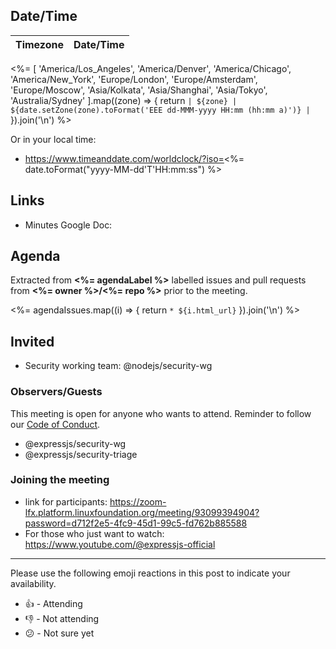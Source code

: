 ## Date/Time

| Timezone | Date/Time |
|----------|-----------|
<%= [
  'America/Los_Angeles',
  'America/Denver',
  'America/Chicago',
  'America/New_York',
  'Europe/London',
  'Europe/Amsterdam',
  'Europe/Moscow',
  'Asia/Kolkata',
  'Asia/Shanghai',
  'Asia/Tokyo',
  'Australia/Sydney'
].map((zone) => {
  return `| ${zone} | ${date.setZone(zone).toFormat('EEE dd-MMM-yyyy HH:mm (hh:mm a)')} |`
}).join('\n') %>

Or in your local time:
* https://www.timeanddate.com/worldclock/?iso=<%= date.toFormat("yyyy-MM-dd'T'HH:mm:ss") %>

## Links

* Minutes Google Doc:

## Agenda

Extracted from **<%= agendaLabel %>** labelled issues and pull requests from **<%= owner %>/<%= repo %>** prior to the meeting.


<%= agendaIssues.map((i) => {
  return `* ${i.html_url}`
}).join('\n') %>

## Invited

- Security working team: @nodejs/security-wg

### Observers/Guests

This meeting is open for anyone who wants to attend. Reminder to follow our [Code of Conduct](https://github.com/expressjs/express/blob/master/Code-Of-Conduct.md).

- @expressjs/security-wg
- @expressjs/security-triage

### Joining the meeting

* link for participants: https://zoom-lfx.platform.linuxfoundation.org/meeting/93099394904?password=d712f2e5-4fc9-45d1-99c5-fd762b885588
* For those who just want to watch: https://www.youtube.com/@expressjs-official

---

Please use the following emoji reactions in this post to indicate your
availability.

- 👍 - Attending
- 👎 - Not attending
- 😕 - Not sure yet
